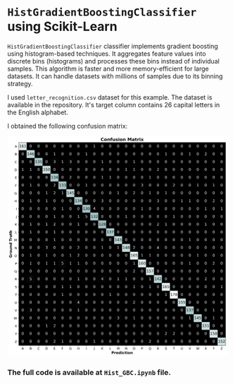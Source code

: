 # `HistGradientBoostingClassifier` using Scikit-Learn

`HistGradientBoostingClassifier` classifier implements gradient boosting using histogram-based techniques. It aggregates feature values into discrete bins (histograms) and processes these bins instead of individual samples. This algorithm is faster and more memory-efficient for large datasets. It can handle datasets with millions of samples due to its binning strategy.

I used `letter_recognition.csv` dataset for this example. The dataset is available in the repository. It's target column contains 26 capital letters in the English alphabet.

I obtained the following confusion matrix:

<img src="https://github.com/randomaccess2023/MG2023/blob/main/Video%2084/Confusion_Matrix.png" width="500" height="500">

### The full code is available at `Hist_GBC.ipynb` file.
